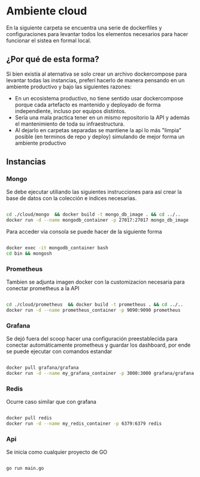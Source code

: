 # Ambiente cloud

En la siguiente carpeta se encuentra una serie de dockerfiles y configuraciones para levantar todos los elementos necesarios para hacer funcionar el sistea en formal local.

## ¿Por qué de esta forma?

Si bien existía al aternativa se solo crear un archivo dockercompose para levantar todas las instancias, preferí hacerlo de manera pensando en un ambiente productivo y bajo las siguientes razones:

- En un ecosistema productivo, no tiene sentido usar dockercompose porque cada artefacto es mantenido y deployado de forma independiente, incluso por equipos distintos.
- Sería una mala practica tener en un mismo repositorio la API y además el mantenimiento de toda su infraestructura.
- Al dejarlo en carpetas separadas se mantiene la api lo más "limpia" posible (en terminos de repo y deploy) simulando de mejor forma un ambiente productivo

## Instancias

### Mongo
Se debe ejecutar utiliando las siguientes instrucciones para así crear la base de datos con la colección e indices necesarias.

```bash

cd ./cloud/mongo  && docker build -t mongo_db_image . && cd ../..
docker run -d --name mongodb_container -p 27017:27017 mongo_db_image

```

Para acceder via consola se puede hacer de la siguiente forma

```bash

docker exec -it mongodb_container bash 
cd bin && mongosh
```


### Prometheus

Tambien se adjunta imagen docker con la customizacion necesaria para conectar prometheus a la API


```bash

cd ./cloud/prometheus  && docker build -t prometheus . && cd ../..
docker run -d --name prometheus_container -p 9090:9090 prometheus

```


### Grafana

Se dejó fuera del scoop hacer una configuración preestablecida para conectar automáticamente prometheus y guardar los dashboard, por ende se puede ejecutar con comandos estandar 

```bash

docker pull grafana/grafana
docker run -d --name my_grafana_container -p 3000:3000 grafana/grafana

```


### Redis

Ocurre caso similar que con grafana

```bash

docker pull redis
docker run -d --name my_redis_container -p 6379:6379 redis

```

### Api
Se inicia como cualquier proyecto de GO

```bash

go run main.go

```